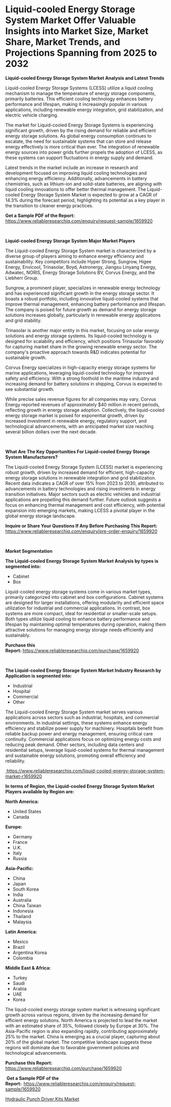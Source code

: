 <p><h1>Liquid-cooled Energy Storage System Market Offer Valuable Insights into Market Size, Market Share, Market Trends, and Projections Spanning from 2025 to 2032</h1></p><p><strong>Liquid-cooled Energy Storage System Market Analysis and Latest Trends</strong></p>
<p><p>Liquid-cooled Energy Storage Systems (LCESS) utilize a liquid cooling mechanism to manage the temperature of energy storage components, primarily batteries. This efficient cooling technology enhances battery performance and lifespan, making it increasingly popular in various applications, including renewable energy integration, grid stabilization, and electric vehicle charging.</p><p>The market for Liquid-cooled Energy Storage Systems is experiencing significant growth, driven by the rising demand for reliable and efficient energy storage solutions. As global energy consumption continues to escalate, the need for sustainable systems that can store and release energy effectively is more critical than ever. The integration of renewable energy sources into power grids further propels the adoption of LCESS, as these systems can support fluctuations in energy supply and demand.</p><p>Latest trends in the market include an increase in research and development focused on improving liquid cooling technologies and enhancing energy efficiency. Additionally, advancements in battery chemistries, such as lithium-ion and solid-state batteries, are aligning with liquid cooling innovations to offer better thermal management. The Liquid-cooled Energy Storage System Market is expected to grow at a CAGR of 14.3% during the forecast period, highlighting its potential as a key player in the transition to cleaner energy practices.</p></p>
<p><strong>Get a Sample PDF of the Report:&nbsp;</strong> <a href="https://www.reliableresearchiq.com/enquiry/request-sample/1659920?utm_campaign=2282&utm_medium=2&utm_source=Github&utm_content=ia&utm_term=29032025&utm_id=liquid-cooled-energy-storage-system">https://www.reliableresearchiq.com/enquiry/request-sample/1659920</a></p>
<p>&nbsp;</p>
<p><strong>Liquid-cooled Energy Storage System Major Market Players</strong></p>
<p><p>The Liquid-cooled Energy Storage System market is characterized by a diverse group of players aiming to enhance energy efficiency and sustainability. Key competitors include Hyper Strong, Sungrow, Higee Energy, Envicool, Trinasolar, Boyd, Astronergy, Jiangsu Linyang Energy, Adwatec, NORIS, Energy Storage Solutions BV, Corvus Energy, and the Liebherr Group.</p><p>Sungrow, a prominent player, specializes in renewable energy technology and has experienced significant growth in the energy storage sector. It boasts a robust portfolio, including innovative liquid-cooled systems that improve thermal management, enhancing battery performance and lifespan. The company is poised for future growth as demand for energy storage solutions increases globally, particularly in renewable energy applications and grid stability.</p><p>Trinasolar is another major entity in this market, focusing on solar energy solutions and energy storage systems. Its liquid-cooled technology is designed for scalability and efficiency, which positions Trinasolar favorably for capturing market share in the growing renewable energy sector. The company's proactive approach towards R&D indicates potential for sustainable growth.</p><p>Corvus Energy specializes in high-capacity energy storage systems for marine applications, leveraging liquid-cooled technology for improved safety and efficiency. With a strong foothold in the maritime industry and increasing demand for battery solutions in shipping, Corvus is expected to see substantial growth.</p><p>While precise sales revenue figures for all companies may vary, Corvus Energy reported revenues of approximately $40 million in recent periods, reflecting growth in energy storage adoption. Collectively, the liquid-cooled energy storage market is poised for exponential growth, driven by increased investment in renewable energy, regulatory support, and technological advancements, with an anticipated market size reaching several billion dollars over the next decade.</p></p>
<p>&nbsp;</p>
<p><strong>What Are The Key Opportunities For Liquid-cooled Energy Storage System Manufacturers?</strong></p>
<p><p>The Liquid-cooled Energy Storage System (LCESS) market is experiencing robust growth, driven by increased demand for efficient, high-capacity energy storage solutions in renewable integration and grid stabilization. Recent data indicates a CAGR of over 15% from 2023 to 2030, attributed to advancements in battery technologies and rising investments in energy transition initiatives. Major sectors such as electric vehicles and industrial applications are propelling this demand further. Future outlook suggests a focus on enhancing thermal management and cost efficiency, with potential expansion into emerging markets, making LCESS a pivotal player in the global energy storage landscape.</p></p>
<p><strong>Inquire or Share Your Questions If Any Before Purchasing This Report:</strong> <a href="https://www.reliableresearchiq.com/enquiry/pre-order-enquiry/1659920?utm_campaign=2282&utm_medium=2&utm_source=Github&utm_content=ia&utm_term=29032025&utm_id=liquid-cooled-energy-storage-system">https://www.reliableresearchiq.com/enquiry/pre-order-enquiry/1659920</a></p>
<p>&nbsp;</p>
<p><strong>Market Segmentation</strong></p>
<p><strong>The Liquid-cooled Energy Storage System Market Analysis by types is segmented into:</strong></p>
<p><ul><li>Cabinet</li><li>Box</li></ul></p>
<p><p>Liquid-cooled energy storage systems come in various market types, primarily categorized into cabinet and box configurations. Cabinet systems are designed for larger installations, offering modularity and efficient space utilization for industrial and commercial applications. In contrast, box systems are more compact, ideal for residential or smaller-scale setups. Both types utilize liquid cooling to enhance battery performance and lifespan by maintaining optimal temperatures during operation, making them attractive solutions for managing energy storage needs efficiently and sustainably.</p></p>
<p><strong>Purchase this Report:&nbsp;</strong><a href="https://www.reliableresearchiq.com/purchase/1659920?utm_campaign=2282&utm_medium=2&utm_source=Github&utm_content=ia&utm_term=29032025&utm_id=liquid-cooled-energy-storage-system">https://www.reliableresearchiq.com/purchase/1659920</a></p>
<p>&nbsp;</p>
<p><strong>The Liquid-cooled Energy Storage System Market Industry Research by Application is segmented into:</strong></p>
<p><ul><li>Industrial</li><li>Hospital</li><li>Commercial</li><li>Other</li></ul></p>
<p><p>The Liquid-cooled Energy Storage System market serves various applications across sectors such as industrial, hospitals, and commercial environments. In industrial settings, these systems enhance energy efficiency and stabilize power supply for machinery. Hospitals benefit from reliable backup power and energy management, ensuring critical care continuity. Commercial applications focus on optimizing energy costs and reducing peak demand. Other sectors, including data centers and residential setups, leverage liquid-cooled systems for thermal management and sustainable energy solutions, promoting overall efficiency and reliability.</p></p>
<p><a href="https://www.reliableresearchiq.com/liquid-cooled-energy-storage-system-market-r1659920?utm_campaign=2282&utm_medium=2&utm_source=Github&utm_content=ia&utm_term=29032025&utm_id=liquid-cooled-energy-storage-system">&nbsp;https://www.reliableresearchiq.com/liquid-cooled-energy-storage-system-market-r1659920</a></p>
<p><strong>In terms of Region, the Liquid-cooled Energy Storage System Market Players available by Region are:</strong></p>
<p>
    <p> <strong> North America: </strong>
        <ul>
            <li>United States</li>
            <li>Canada</li>
        </ul>
        </p> 
    <p> <strong> Europe: </strong>
        <ul>
            <li>Germany</li>
            <li>France</li>
            <li>U.K.</li>
            <li>Italy</li>
            <li>Russia</li>
        </ul>
        </p> 
    <p> <strong> Asia-Pacific: </strong>
        <ul>
            <li>China</li>
            <li>Japan</li>
            <li>South Korea</li>
            <li>India</li>
            <li>Australia</li>
            <li>China Taiwan</li>
            <li>Indonesia</li>
            <li>Thailand</li>
            <li>Malaysia</li>
        </ul>
        </p> 
    <p> <strong> Latin America: </strong>
        <ul>
            <li>Mexico</li>
            <li>Brazil</li>
            <li>Argentina Korea</li>
            <li>Colombia</li>
        </ul>
        </p> 
    <p> <strong> Middle East & Africa: </strong>
        <ul>
            <li>Turkey</li>
            <li>Saudi</li>
            <li>Arabia</li>
            <li>UAE</li>
            <li>Korea</li>
        </ul>
    </p>
    </p>
<p><p>The liquid-cooled energy storage system market is witnessing significant growth across various regions, driven by the increasing demand for efficient energy solutions. North America is projected to lead the market with an estimated share of 35%, followed closely by Europe at 30%. The Asia-Pacific region is also expanding rapidly, contributing approximately 25% to the market. China is emerging as a crucial player, capturing about 20% of the global market. The competitive landscape suggests these regions will dominate due to favorable government policies and technological advancements.</p></p>
<p><strong>Purchase this Report: </strong><a href="https://www.reliableresearchiq.com/purchase/1659920?utm_campaign=2282&utm_medium=2&utm_source=Github&utm_content=ia&utm_term=29032025&utm_id=liquid-cooled-energy-storage-system">https://www.reliableresearchiq.com/purchase/1659920</a></p>
<p>&nbsp;<strong>Get a Sample PDF of the Report:&nbsp;&nbsp;</strong><a href="https://www.reliableresearchiq.com/enquiry/request-sample/1659920?utm_campaign=2282&utm_medium=2&utm_source=Github&utm_content=ia&utm_term=29032025&utm_id=liquid-cooled-energy-storage-system">https://www.reliableresearchiq.com/enquiry/request-sample/1659920</a></p>
<p><strong></strong></p>
<p><p><a href="https://github.com/FahadAhmed223/Market-Research-Report-List-2/blob/main/hydraulic-punch-driver-kits-market.md?utm_campaign=2282&utm_medium=2&utm_source=Github&utm_content=ia&utm_term=29032025&utm_id=liquid-cooled-energy-storage-system">Hydraulic Punch Driver Kits Market</a></p></p>